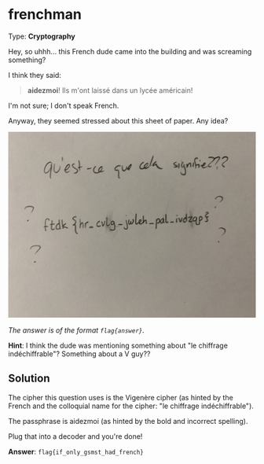 # frenchman

Type: **Cryptography**

Hey, so uhhh... this French dude came into the building and was screaming something?

I think they said:
> **aidezmoi**! Ils m'ont laissé dans un lycée américain!

I'm not sure; I don't speak French.

Anyway, they seemed stressed about this sheet of paper. Any idea?

![qu'est-ce que cela signifie???|400](../_assets/IMG_6741.jpg)

*The answer is of the format `flag{answer}`.*

**Hint**: I think the dude was mentioning something about "le chiffrage indéchiffrable"? Something about a V guy??

## Solution

The cipher this question uses is the Vigenère cipher (as hinted by the French and the colloquial name for the cipher: "le chiffrage indéchiffrable").

The passphrase is aidezmoi (as hinted by the bold and incorrect spelling).

Plug that into a decoder and you're done!

**Answer**: `flag{if_only_gsmst_had_french}`
